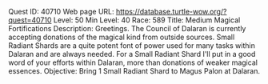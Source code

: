 Quest ID: 40710
Web page URL: https://database.turtle-wow.org/?quest=40710
Level: 50
Min Level: 40
Race: 589
Title: Medium Magical Fortifications
Description: Greetings. The Council of Dalaran is currently accepting donations of the magical kind from outside sources. Small Radiant Shards are a quite potent font of power used for many tasks within Dalaran and are always needed. For a Small Radiant Shard I'll put in a good word of your efforts within Dalaran, more than donations of weaker magical essences.
Objective: Bring 1 Small Radiant Shard to Magus Palon at Dalaran.

